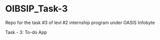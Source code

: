 # OIBSIP_Task-3
Repo for the task #3 of levl #2 internship program under OASIS Infobyte

Task - 3: To-do App
